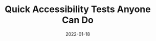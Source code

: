 ---
date: 2022-01-18
draft: true
publisher: tetralogical
tags:
  - accessibility
  - user-experience
  - testing
target_url: https://tetralogical.com/blog/2022/01/18/quick-accessibility-tests-anyone-can-do/
title: Quick Accessibility Tests Anyone Can Do
---